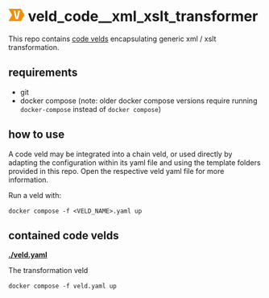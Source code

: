 # ![veld chain](https://raw.githubusercontent.com/veldhub/.github/refs/heads/main/images/symbol_V_letter.png) veld_code__xml_xslt_transformer

This repo contains [code velds](https://zenodo.org/records/13322913) encapsulating generic xml / 
xslt transformation. 

## requirements

- git
- docker compose (note: older docker compose versions require running `docker-compose` instead of 
  `docker compose`)

## how to use

A code veld may be integrated into a chain veld, or used directly by adapting the configuration 
within its yaml file and using the template folders provided in this repo. Open the respective veld 
yaml file for more information.

Run a veld with:
```
docker compose -f <VELD_NAME>.yaml up
```

## contained code velds

**[./veld.yaml](./veld.yaml)** 

The transformation veld

```
docker compose -f veld.yaml up
```

